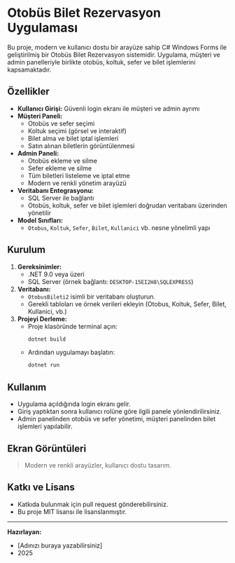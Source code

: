 # Otobüs Bilet Rezervasyon Uygulaması

Bu proje, modern ve kullanıcı dostu bir arayüze sahip C# Windows Forms ile geliştirilmiş bir Otobüs Bilet Rezervasyon sistemidir. Uygulama, müşteri ve admin panelleriyle birlikte otobüs, koltuk, sefer ve bilet işlemlerini kapsamaktadır.

## Özellikler

- **Kullanıcı Girişi:** Güvenli login ekranı ile müşteri ve admin ayrımı
- **Müşteri Paneli:**
  - Otobüs ve sefer seçimi
  - Koltuk seçimi (görsel ve interaktif)
  - Bilet alma ve bilet iptal işlemleri
  - Satın alınan biletlerin görüntülenmesi
- **Admin Paneli:**
  - Otobüs ekleme ve silme
  - Sefer ekleme ve silme
  - Tüm biletleri listeleme ve iptal etme
  - Modern ve renkli yönetim arayüzü
- **Veritabanı Entegrasyonu:**
  - SQL Server ile bağlantı
  - Otobüs, koltuk, sefer ve bilet işlemleri doğrudan veritabanı üzerinden yönetilir
- **Model Sınıfları:**
  - `Otobus`, `Koltuk`, `Sefer`, `Bilet`, `Kullanici` vb. nesne yönelimli yapı

## Kurulum

1. **Gereksinimler:**
   - .NET 9.0 veya üzeri
   - SQL Server (örnek bağlantı: `DESKTOP-15EI2H8\SQLEXPRESS`)
2. **Veritabanı:**
   - `OtobusBileti2` isimli bir veritabanı oluşturun.
   - Gerekli tabloları ve örnek verileri ekleyin (Otobus, Koltuk, Sefer, Bilet, Kullanici, vb.)
3. **Projeyi Derleme:**
   - Proje klasöründe terminal açın:
     ```powershell
     dotnet build
     ```
   - Ardından uygulamayı başlatın:
     ```powershell
     dotnet run
     ```

## Kullanım

- Uygulama açıldığında login ekranı gelir.
- Giriş yaptıktan sonra kullanıcı rolüne göre ilgili panele yönlendirilirsiniz.
- Admin panelinden otobüs ve sefer yönetimi, müşteri panelinden bilet işlemleri yapılabilir.

## Ekran Görüntüleri

> Modern ve renkli arayüzler, kullanıcı dostu tasarım.

## Katkı ve Lisans

- Katkıda bulunmak için pull request gönderebilirsiniz.
- Bu proje MIT lisansı ile lisanslanmıştır.

---

**Hazırlayan:**
- [Adınızı buraya yazabilirsiniz]
- 2025

